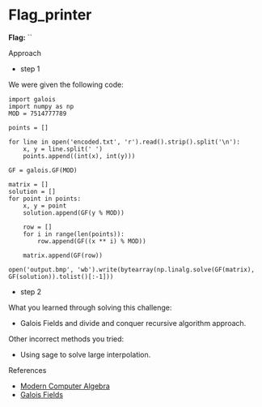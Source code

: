 # Flag_printer

**Flag:** ``

Approach

- step 1<br>

We were given the following code:
```
import galois
import numpy as np
MOD = 7514777789

points = []

for line in open('encoded.txt', 'r').read().strip().split('\n'):
    x, y = line.split(' ')
    points.append((int(x), int(y)))

GF = galois.GF(MOD)

matrix = []
solution = []
for point in points:
    x, y = point
    solution.append(GF(y % MOD))

    row = []
    for i in range(len(points)):
        row.append(GF((x ** i) % MOD))
    
    matrix.append(GF(row))

open('output.bmp', 'wb').write(bytearray(np.linalg.solve(GF(matrix), GF(solution)).tolist()[:-1]))

```

- step 2<br>




What you learned through solving this challenge:
<br>
- Galois Fields and divide and conquer recursive algorithm approach.


Other incorrect methods you tried:
<br>
- Using sage to solve large interpolation.


References
<br>
- [Modern Computer Algebra](http://lib.ysu.am/open_books/416283.pdf)
- [Galois Fields](https://www.youtube.com/watch?app=desktop&v=c6FlpordfDk)
